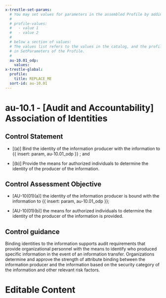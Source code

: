 ```yaml
---
x-trestle-set-params:
  # You may set values for parameters in the assembled Profile by adding
  #
  # profile-values:
  #   - value 1
  #   - value 2
  #
  # below a section of values:
  # The values list refers to the values in the catalog, and the profile-values represent values
  # in SetParameters of the Profile.
  #
  au-10.01_odp:
    values:
x-trestle-global:
  profile:
    title: REPLACE_ME
  sort-id: au-10.01
---
```


# au-10.1 - \[Audit and Accountability\] Association of Identities

## Control Statement

- \[(a)\] Bind the identity of the information producer with the information to {{ insert: param, au-10.01_odp }} ; and

- \[(b)\] Provide the means for authorized individuals to determine the identity of the producer of the information.

## Control Assessment Objective

- \[AU-10(01)(a)\] the identity of the information producer is bound with the information to {{ insert: param, au-10.01_odp }};

- \[AU-10(01)(b)\] the means for authorized individuals to determine the identity of the producer of the information is provided.

## Control guidance

Binding identities to the information supports audit requirements that provide organizational personnel with the means to identify who produced specific information in the event of an information transfer. Organizations determine and approve the strength of attribute binding between the information producer and the information based on the security category of the information and other relevant risk factors.

# Editable Content

<!-- Make additions and edits below -->
<!-- The above represents the contents of the control as received by the profile, prior to additions. -->
<!-- If the profile makes additions to the control, they will appear below. -->
<!-- The above markdown may not be edited but you may edit the content below, and/or introduce new additions to be made by the profile. -->
<!-- If there is a yaml header at the top, parameter values may be edited. Use --set-parameters to incorporate the changes during assembly. -->
<!-- The content here will then replace what is in the profile for this control, after running profile-assemble. -->
<!-- The current profile has no added parts for this control, but you may add new ones here. -->
<!-- Each addition must have a heading either of the form ## Control my_addition_name -->
<!-- or ## Part a. (where the a. refers to one of the control statement labels.) -->
<!-- "## Control" parts are new parts added after the statement part. -->
<!-- "## Part" parts are new parts added into the top-level statement part with that label. -->
<!-- Subparts may be added with nested hash levels of the form ### My Subpart Name -->
<!-- underneath the parent ## Control or ## Part being added -->
<!-- See https://ibm.github.io/compliance-trestle/tutorials/ssp_profile_catalog_authoring/ssp_profile_catalog_authoring for guidance. -->
